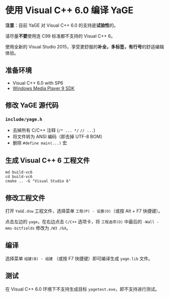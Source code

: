 # 使用 Visual C++ 6.0 编译 YaGE

**注意**：目前 YaGE 对 Visual C++ 6.0 的支持是**试验性**的。

请尽量**不要**使用连 C99 标准都不支持的 Visual C++ 6。

使用全新的 Visual Studio 2015，享受更舒服的**补全，多标签，有行号**的舒适编辑体验。

## 准备环境

- Visual C++ 6.0 with SP6
- [Windows Media Player 9 SDK](https://www.microsoft.com/en-us/download/details.aspx?id=25243)

## 修改 YaGE 源代码

### `include/yage.h`  

- 去掉所有 C/C++ 注释 (`/* ... */` `// ...`)
- 将文件转为 ANSI 编码（即去掉 UTF-8 BOM）
- 删除 `#define main(...)` 宏

## 生成 Visual C++ 6 工程文件

```
md build-vc6
cd build-vc6
cmake .. -G "Visual Studio 6"
```

## 修改工程文件

打开 `YaGE.dsw` 工程文件，选择菜单 `工程(P) - 设置(O)`（或按 Alt + F7 快捷键）。

点击左边的 `yage`，在右边点击 `C/C++` 选项卡，将 `工程选项(O)` 中最后的 `-Wall -mms-bitfields` 修改为 `/W3 /GX`。

## 编译

选择菜单 `组建(B) - 组建` （或按 F7 快捷键）即可编译生成 `yage.lib` 文件。

## 测试

在 Visual C++ 6.0 环境下不支持生成目标 `yagetest.exe`，即不支持进行测试。